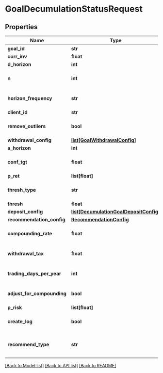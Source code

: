 # GoalDecumulationStatusRequest

## Properties
Name | Type | Description | Notes
------------ | ------------- | ------------- | -------------
**goal_id** | **str** |  | [optional] 
**curr_inv** | **float** |  | [optional] 
**d_horizon** | **int** |  | [optional] 
**n** | **int** |  | [optional] [default to 1000]
**horizon_frequency** | **str** |  | [optional] [default to 'year']
**client_id** | **str** |  | [optional] 
**remove_outliers** | **bool** |  | [optional] [default to True]
**withdrawal_config** | [**list[GoalWithdrawalConfig]**](GoalWithdrawalConfig.md) |  | [optional] 
**a_horizon** | **int** |  | [optional] 
**conf_tgt** | **float** |  | [optional] [default to 0.9]
**p_ret** | **list[float]** |  | 
**thresh_type** | **str** |  | [optional] [default to 'perc']
**thresh** | **float** |  | [optional] 
**deposit_config** | [**list[DecumulationGoalDepositConfig]**](DecumulationGoalDepositConfig.md) |  | [optional] 
**recommendation_config** | [**RecommendationConfig**](RecommendationConfig.md) |  | [optional] 
**compounding_rate** | **float** |  | [optional] [default to 0.0]
**withdrawal_tax** | **float** |  | [optional] [default to 0.0]
**trading_days_per_year** | **int** |  | [optional] [default to 252]
**adjust_for_compounding** | **bool** |  | [optional] [default to False]
**p_risk** | **list[float]** |  | 
**create_log** | **bool** |  | [optional] [default to False]
**recommend_type** | **str** |  | [optional] [default to 'horizon']

[[Back to Model list]](../README.md#documentation-for-models) [[Back to API list]](../README.md#documentation-for-api-endpoints) [[Back to README]](../README.md)


